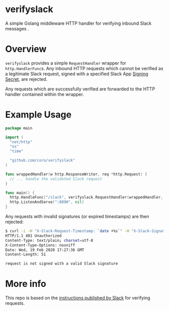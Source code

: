 # verifyslack
A simple Golang middleware HTTP handler for verifying inbound Slack messages .

# Overview

`verifyslack` provides a simple `RequestHandler` wrapper for `http.HandlerFunc`s. Any inbound HTTP requests which cannot be verified as a legitimate Slack request, signed with a specified Slack App [Signing Secret](https://api.slack.com/authentication/verifying-requests-from-slack#signing_secrets_admin_page), are rejected.

Any requests which are successfully verified are forwarded to the HTTP handler contained within the wrapper.

# Example Usage

```go
package main

import (
  "net/http"
  "os"
  "time"

  "github.com/coro/verifyslack"
)

func wrappedHandler(w http.ResponseWriter, req *http.Request) {
  // ... handle the validated Slack request
}

func main() {
  http.HandleFunc("/slack", verifyslack.RequestHandler(wrappedHandler, time.Now(), os.Getenv("SLACK_SIGNING_SECRET")))
  http.ListenAndServe(":8090", nil)
}

```

Any requests with invalid signatures (or expired timestamps) are then rejected:

```bash
$ curl -i -H "X-Slack-Request-Timestamp: `date +%s`" -H "X-Slack-Signature: v0=abcabcabcabcabc" localhost:8090/slack
HTTP/1.1 401 Unauthorized
Content-Type: text/plain; charset=utf-8
X-Content-Type-Options: nosniff
Date: Wed, 19 Feb 2020 17:27:36 GMT
Content-Length: 51

request is not signed with a valid Slack signature
```

# More info

This repo is based on the [instructions published by Slack](https://api.slack.com/authentication/verifying-requests-from-slack) for verifying requests.
